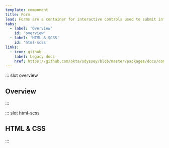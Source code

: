 ```yaml
---
template: component
title: Form
lead: Forms are a container for interactive controls used to submit information.
tabs:
  - label: 'Overview'
    id: 'overview'
  - label: 'HTML & SCSS'
    id: 'html-scss'
links:
  - icon: github
    label: Legacy docs
    href: https://github.com/okta/odyssey/blob/master/packages/docs/components/form.md
---
```


::: slot overview
## Overview
:::

::: slot html-scss
## HTML & CSS
:::
